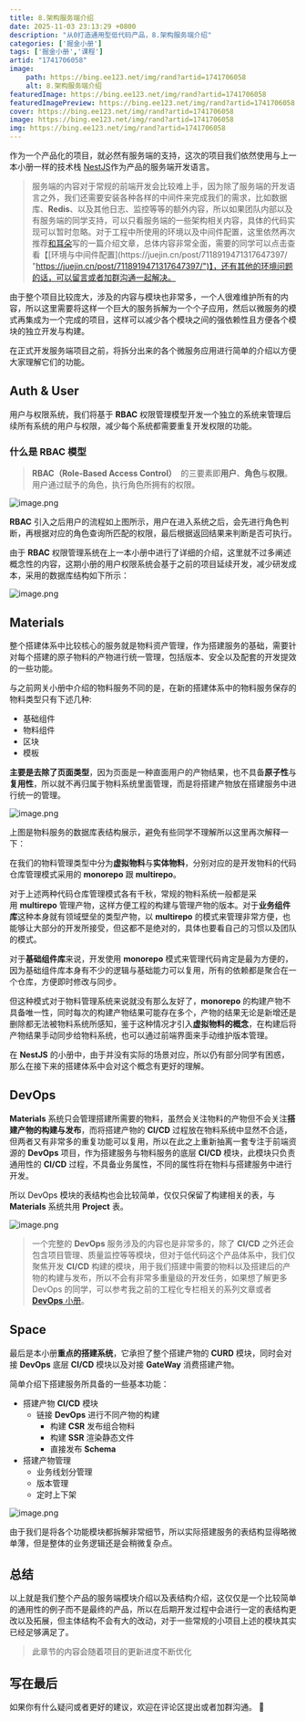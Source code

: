 ```yaml
---
title: 8.架构服务端介绍
date: 2025-11-03 23:13:29 +0800
description: "从0打造通用型低代码产品，8.架构服务端介绍"
categories: ['掘金小册']
tags: ['掘金小册','课程']
artid: "1741706058"
image:
    path: https://bing.ee123.net/img/rand?artid=1741706058
    alt: 8.架构服务端介绍
featuredImage: https://bing.ee123.net/img/rand?artid=1741706058
featuredImagePreview: https://bing.ee123.net/img/rand?artid=1741706058
cover: https://bing.ee123.net/img/rand?artid=1741706058
image: https://bing.ee123.net/img/rand?artid=1741706058
img: https://bing.ee123.net/img/rand?artid=1741706058
---
```


作为一个产品化的项目，就必然有服务端的支持，这次的项目我们依然使用与上一本小册一样的技术栈 [NestJS](https://juejin.cn/book/7065201654273933316)作为产品的服务端开发语言。

> 服务端的内容对于常规的前端开发会比较难上手，因为除了服务端的开发语言之外，我们还需要安装各种各样的中间件来完成我们的需求，比如数据库、**Redis**、以及其他日志、监控等等的额外内容，所以如果团队内部以及有服务端的同学支持，可以只看服务端的一些架构相关内容，具体的代码实现可以暂时忽略。对于工程中所使用的环境以及中间件配置，这里依然再次推荐[和耳朵](https://juejin.cn/user/325111173878983 "https://juejin.cn/user/325111173878983")写的一篇介绍文章，总体内容非常全面，需要的同学可以点击查看【[环境与中间件配置](https://juejin.cn/post/7118919471317647397/ "https://juejin.cn/post/7118919471317647397/")】，还有其他的环境问题的话，可以留言或者加群沟通一起解决。

由于整个项目比较庞大，涉及的内容与模块也非常多，一个人很难维护所有的内容，所以这里需要将这样一个巨大的服务拆解为一个个子应用，然后以微服务的模式再集成为一个完成的项目，这样可以减少各个模块之间的强依赖性且方便各个模块的独立开发与构建。

在正式开发服务端项目之前，将拆分出来的各个微服务应用进行简单的介绍以方便大家理解它们的功能。

## Auth & User

用户与权限系统，我们将基于 **RBAC** 权限管理模型开发一个独立的系统来管理后续所有系统的用户与权限，减少每个系统都需要重复开发权限的功能。

### 什么是 RBAC 模型

> **RBAC（Role-Based Access Control）**  的三要素即**用户**、**角色**与**权限**。 用户通过赋予的角色，执行角色所拥有的权限。

![image.png](https://p3-juejin.byteimg.com/tos-cn-i-k3u1fbpfcp/9de74298e7cc4886825c0cf58b3f1f58\~tplv-k3u1fbpfcp-zoom-1.image)

**RBAC** 引入之后用户的流程如上图所示，用户在进入系统之后，会先进行角色判断，再根据对应的角色查询所匹配的权限，最后根据返回结果来判断是否可执行。

由于 **RBAC** 权限管理系统在上一本小册中进行了详细的介绍，这里就不过多阐述概念性的内容，这期小册的用户权限系统会基于之前的项目延续开发，减少研发成本，采用的数据库结构如下所示：

![image.png](https://p3-juejin.byteimg.com/tos-cn-i-k3u1fbpfcp/410e868d083c44049585c97fd8dc030b\~tplv-k3u1fbpfcp-watermark.image?)

## Materials

整个搭建体系中比较核心的服务就是物料资产管理，作为搭建服务的基础，需要针对每个搭建的原子物料的产物进行统一管理，包括版本、安全以及配套的开发提效的一些功能。

与之前网关小册中介绍的物料服务不同的是，在新的搭建体系中的物料服务保存的物料类型只有下述几种:

*   基础组件
*   物料组件
*   区块
*   模板

**主要是去除了页面类型**，因为页面是一种直面用户的产物结果，也不具备**原子性**与**复用性**，所以就不再归属于物料系统里面管理，而是将搭建产物放在搭建服务中进行统一的管理。

![image.png](https://p6-juejin.byteimg.com/tos-cn-i-k3u1fbpfcp/f8259498a15d41f0b59d4804d8f62131\~tplv-k3u1fbpfcp-watermark.image?)

上图是物料服务的数据库表结构展示，避免有些同学不理解所以这里再次解释一下：

在我们的物料管理类型中分为**虚拟物料**与**实体物料**，分别对应的是开发物料的代码仓库管理模式采用的 **monorepo** 跟 **multirepo**。

对于上述两种代码仓库管理模式各有千秋，常规的物料系统一般都是采用 **multirepo** 管理产物，这样方便工程的构建与管理产物的版本。对于**业务组件库**这种本身就有领域壁垒的类型产物，以 **multirepo** 的模式来管理非常方便，也能够让大部分的开发所接受，但这都不是绝对的，具体也要看自己的习惯以及团队的模式。

对于**基础组件库**来说，开发使用 **monorepo** 模式来管理代码肯定是最为方便的，因为基础组件库本身有不少的逻辑与基础能力可以复用，所有的依赖都是聚合在一个仓库，方便即时修改与同步。

但这种模式对于物料管理系统来说就没有那么友好了，**monorepo** 的构建产物不具备唯一性，同时每次的构建产物结果可能存在多个，产物的结果无论是新增还是删除都无法被物料系统所感知，鉴于这种情况才引入**虚拟物料的概念**，在构建后将产物结果手动同步给物料系统，也可以通过前端界面来手动维护版本管理。

在 **NestJS** 的小册中，由于并没有实际的场景对应，所以仍有部分同学有困惑，那么在接下来的搭建体系中会对这个概念有更好的理解。

## DevOps

**Materials** 系统只会管理搭建所需要的物料，虽然会关注物料的产物但不会关注**搭建产物的构建与发布**，而将搭建产物的 **CI/CD** 过程放在物料系统中显然不合适，但两者又有非常多的重复功能可以复用，所以在此之上重新抽离一套专注于前端资源的 **DevOps** 项目，作为搭建服务与物料服务的底层 **CI/CD** 模块，此模块只负责通用性的 **CI/CD** 过程，不具备业务属性，不同的属性将在物料与搭建服务中进行开发。

所以 DevOps 模块的表结构也会比较简单，仅仅只保留了构建相关的表，与 **Materials** 系统共用 **Project** 表。

![image.png](https://p6-juejin.byteimg.com/tos-cn-i-k3u1fbpfcp/9c2329e1216d475ab0b89f6d4e7fe796\~tplv-k3u1fbpfcp-watermark.image?)

> 一个完整的 **DevOps** 服务涉及的内容也是非常多的，除了 **CI/CD** 之外还会包含项目管理、质量监控等等模块，但对于低代码这个产品体系中，我们仅聚焦开发 **CI/CD** 构建的模块，用于我们搭建中需要的物料以及搭建后的产物的构建与发布，所以不会有非常多重量级的开发任务，如果想了解更多 DevOps 的同学，可以参考我之前的工程化专栏相关的系列文章或者 [**DevOps** 小册](https://juejin.cn/book/6948353204648148995?utm_source=profile_book)。

## Space

最后是本小册**重点的搭建系统**，它承担了整个搭建产物的 **CURD** 模块，同时会对接 **DevOps** 底层 **CI/CD** 模块以及对接 **GateWay** 消费搭建产物。

简单介绍下搭建服务所具备的一些基本功能：

*   搭建产物 **CI/CD** 模块
    *   链接 **DevOps** 进行不同产物的构建
        *   构建 **CSR** 发布组合物料
        *   构建 **SSR** 渲染静态文件
        *   直接发布 **Schema**
*   搭建产物管理
    *   业务线划分管理
    *   版本管理
    *   定时上下架

![image.png](https://p9-juejin.byteimg.com/tos-cn-i-k3u1fbpfcp/40c8de53880a467ea189cfa57c477c23\~tplv-k3u1fbpfcp-watermark.image?)

由于我们是将各个功能模块都拆解非常细节，所以实际搭建服务的表结构显得略微单薄，但是整体的业务逻辑还是会稍微复杂点。

## 总结

以上就是我们整个产品的服务端模块介绍以及表结构介绍，这仅仅是一个比较简单的通用性的例子而不是最终的产品，所以在后期开发过程中会进行一定的表结构更改以及拓展，但主体结构不会有大的改动，对于一些常规的小项目上述的模块其实已经足够满足了。

> 此章节的内容会随着项目的更新进度不断优化

## 写在最后

如果你有什么疑问或者更好的建议，欢迎在评论区提出或者加群沟通。 👏
